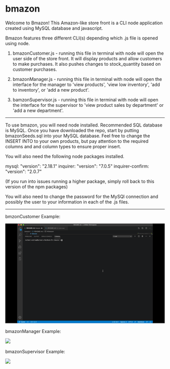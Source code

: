 # bmazon

Welcome to Bmazon! This Amazon-like store front is a CLI node application created using MySQL database and javascript. 

Bmazon features three different CLI(s) depending which .js file is opened using node. 

1. bmazonCustomer.js - running this file in terminal with node will open the user side of the store front. It will display products and allow customers to make purchases. It also pushes changes to stock_quantity based on customer purchases. 


2. bmazonManager.js - running this file in terminal with node will open the interface for the manager to 'view products', 'view low inventory', 'add to inventory', or 'add a new product'. 


3. bamzonSupervisor.js - running this file in terminal with node will open the interface for the supervisor to 'view product sales by department' or 'add a new department'.

---------------------------------------------------------------------

To use bmazon, you will need node installed. Recommended SQL database is MySQL. 
Once you have downloaded the repo, start by putting bmazonSeeds.sql into your MySQL database. 
Feel free to change the INSERT INTO to your own products, but pay attention to the required columns and and column types to ensure proper insert. 

You will also need the following node packages installed. 

mysql: "version": "2.18.1"
inquirer: "version": "7.0.5"
inquirer-confirm: "version": "2.0.7"

(If you run into issues running a higher package, simply roll back to this version of the npm packages)

You will also need to change the password for the MySQl connection and possibly the user to your information in each of the .js files. 

-----------------------------------------------------------------------


bmzonCustomer Example:

<img src="images/bmazonCustomer.gif"></img>

bmazonManager Example:

<img src="images/bmazonManager.gif"></img>

bmazonSupervisor Example: 

<img src="images/bmazonSupervisor.gif"></img>








